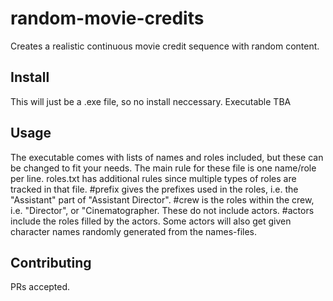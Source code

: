# random-movie-credits

Creates a realistic continuous movie credit sequence with random content.

## Install

This will just be a .exe file, so no install neccessary.
Executable TBA

## Usage

The executable comes with lists of names and roles included, but these can be changed to fit your needs. The main rule for these file is one name/role per line.
roles.txt has additional rules since multiple types of roles are tracked in that file.
#prefix gives the prefixes used in the roles, i.e. the "Assistant" part of "Assistant Director".
#crew is the roles within the crew, i.e. "Director", or "Cinematographer. These do not include actors.
#actors include the roles filled by the actors. Some actors will also get given character names randomly generated from the names-files.

## Contributing

PRs accepted.
